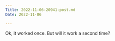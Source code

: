 ```yaml
---
Title: 2022-11-06-20941-post.md
Date: 2022-11-06

---
```

Ok, it worked once. But will it work a second time?